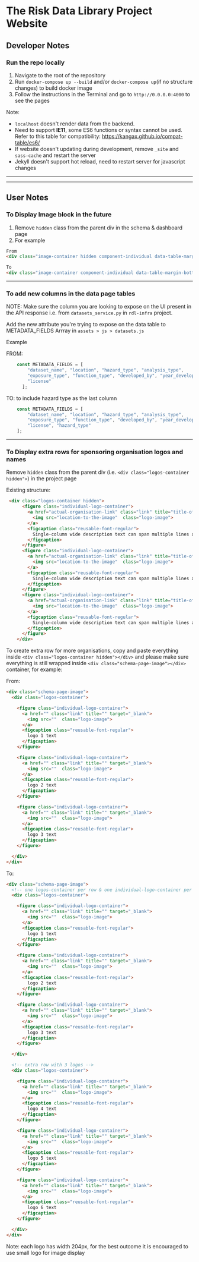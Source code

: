 # The Risk Data Library Project Website

## Developer Notes
### Run the repo locally

1. Navigate to the root of the repository
2. Run `docker-compose up --build` and/or `docker-compose up`(if no structure changes) to build docker image
3. Follow the instructions in the Terminal and go to `http://0.0.0.0:4000` to see the pages

Note: 
- `localhost` doesn't render data from the backend.
- Need to support **IE11**, some ES6 functions or syntax cannot be used. Refer to this table for compatibility: https://kangax.github.io/compat-table/es6/ 
- If website doesn't updating during development, remove `_site` and `sass-cache` and restart the server
- Jekyll doesn't support hot reload, need to restart server for javascript changes

---
---

## User Notes
### To Display Image block in the future

1. Remove `hidden` class from the parent div in the schema & dashboard page
2. For example

``` html
From
<div class="image-container hidden component-individual data-table-margin-bottom">

To
<div class="image-container component-individual data-table-margin-bottom">`
```
---

### To add new columns in the data page tables

NOTE: Make sure the column you are looking to expose on the UI present in the API response i.e. from `datasets_service.py` in `rdl-infra` project.

Add the new attribute you're trying to expose on the data table to METADATA_FIELDS Arrray in `assets > js > datasets.js`

Example 

FROM: 
``` js
	const METADATA_FIELDS = [
        "dataset_name", "location", "hazard_type", "analysis_type",
        "exposure_type", "function_type", "developed_by", "year_developed",
        "license"
	  ];
```

TO: to include hazard type as the last column
```js
	const METADATA_FIELDS = [
        "dataset_name", "location", "hazard_type", "analysis_type",
        "exposure_type", "function_type", "developed_by", "year_developed",
        "license", "hazard_type"
	];
```

---

### To Display extra rows for sponsoring organisation logos and names
Remove `hidden` class from the parent div (i.e. `<div class="logos-container hidden">`) in the project page

Existing structure:
```html
 <div class="logos-container hidden">
      <figure class="individual-logo-container">
        <a href="actual-organisation-link" class="link" title="title-of-organisation" target="_blank">
          <img src="location-to-the-image"  class="logo-image">
        </a> 
        <figcaption class="reusable-font-regular">
          Single-column wide description text can span multiple lines as required.
        </figcaption> 
      </figure>
      <figure class="individual-logo-container">
        <a href="actual-organisation-link" class="link" title="title-of-organisation" target="_blank">
          <img src="location-to-the-image"  class="logo-image">
        </a>
        <figcaption class="reusable-font-regular">
          Single-column wide description text can span multiple lines as required.
        </figcaption> 
      </figure>
      <figure class="individual-logo-container">
        <a href="actual-organisation-link" class="link" title="title-of-organisation" target="_blank">
          <img src="location-to-the-image"  class="logo-image">
        </a>
        <figcaption class="reusable-font-regular">
          Single-column wide description text can span multiple lines as required.
        </figcaption> 
      </figure>
    </div>
```

To create extra row for more organisations, copy and paste everything inside `<div class="logos-container hidden"></div>` and please make sure everything is still wrapped inside `<div class="schema-page-image"></div>` container, for example:

From:
```html
<div class="schema-page-image">
  <div class="logos-container">

    <figure class="individual-logo-container">
      <a href="" class="link" title="" target="_blank">
        <img src=""  class="logo-image">
      </a>
      <figcaption class="reusable-font-regular">
        logo 1 text
      </figcaption> 
    </figure>

    <figure class="individual-logo-container">
      <a href="" class="link" title="" target="_blank">
        <img src=""  class="logo-image">
      </a> 
      <figcaption class="reusable-font-regular">
        logo 2 text
      </figcaption> 
    </figure>

    <figure class="individual-logo-container">
      <a href="" class="link" title="" target="_blank">
        <img src=""  class="logo-image">
      </a> 
      <figcaption class="reusable-font-regular">
        logo 3 text
      </figcaption> 
    </figure>

  </div>
</div>
```

To:
```html
<div class="schema-page-image">
  <!-- one logos-container per row & one individual-logo-container per organisation -->
  <div class="logos-container">

    <figure class="individual-logo-container">
      <a href="" class="link" title="" target="_blank">
        <img src=""  class="logo-image">
      </a>
      <figcaption class="reusable-font-regular">
        logo 1 text
      </figcaption> 
    </figure>

    <figure class="individual-logo-container">
      <a href="" class="link" title="" target="_blank">
        <img src=""  class="logo-image">
      </a> 
      <figcaption class="reusable-font-regular">
        logo 2 text
      </figcaption> 
    </figure>

    <figure class="individual-logo-container">
      <a href="" class="link" title="" target="_blank">
        <img src=""  class="logo-image">
      </a> 
      <figcaption class="reusable-font-regular">
        logo 3 text
      </figcaption> 
    </figure>

  </div>

  <!-- extra row with 3 logos -->
  <div class="logos-container">

    <figure class="individual-logo-container">
      <a href="" class="link" title="" target="_blank">
        <img src=""  class="logo-image">
      </a>
      <figcaption class="reusable-font-regular">
        logo 4 text
      </figcaption> 
    </figure>

    <figure class="individual-logo-container">
      <a href="" class="link" title="" target="_blank">
        <img src=""  class="logo-image">
      </a> 
      <figcaption class="reusable-font-regular">
        logo 5 text
      </figcaption> 
    </figure>

    <figure class="individual-logo-container">
      <a href="" class="link" title="" target="_blank">
        <img src=""  class="logo-image">
      </a> 
      <figcaption class="reusable-font-regular">
        logo 6 text
      </figcaption> 
    </figure>

  </div>
</div>
```

Note: each logo has width 204px, for the best outcome it is encouraged to use small logo for image display